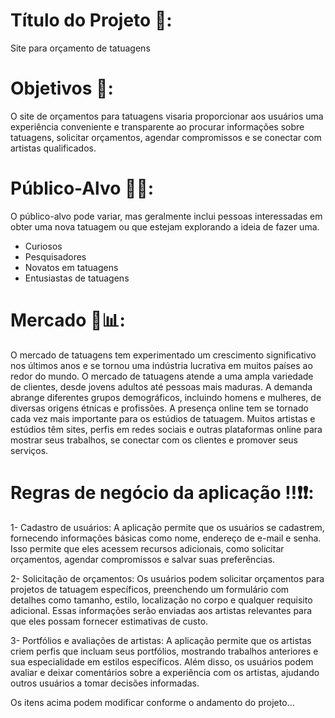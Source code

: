 # Título do Projeto 💯:

Site para orçamento de tatuagens

# Objetivos 🎯:

O site de orçamentos para tatuagens visaria proporcionar aos usuários uma experiência conveniente e transparente ao procurar informações sobre tatuagens, solicitar orçamentos, agendar compromissos e se conectar com artistas qualificados.

# Público-Alvo 🙆‍♂️:

O público-alvo pode variar, mas geralmente inclui pessoas interessadas em obter uma nova tatuagem ou que estejam explorando a ideia de fazer uma.
- Curiosos
- Pesquisadores
- Novatos em tatuagens
- Entusiastas de tatuagens

# Mercado 💸📊:

O mercado de tatuagens tem experimentado um crescimento significativo nos últimos anos e se tornou uma indústria lucrativa em muitos países ao redor do mundo. O mercado de tatuagens atende a uma ampla variedade de clientes, desde jovens adultos até pessoas mais maduras. A demanda abrange diferentes grupos demográficos, incluindo homens e mulheres, de diversas origens étnicas e profissões. A presença online tem se tornado cada vez mais importante para os estúdios de tatuagem. Muitos artistas e estúdios têm sites, perfis em redes sociais e outras plataformas online para mostrar seus trabalhos, se conectar com os clientes e promover seus serviços.

# Regras de negócio da aplicação ‼❗❗:

1- Cadastro de usuários: A aplicação permite que os usuários se cadastrem, fornecendo informações básicas como nome, endereço de e-mail e senha. Isso permite que eles acessem recursos adicionais, como solicitar orçamentos, agendar compromissos e salvar suas preferências.

2- Solicitação de orçamentos: Os usuários podem solicitar orçamentos para projetos de tatuagem específicos, preenchendo um formulário com detalhes como tamanho, estilo, localização no corpo e qualquer requisito adicional. Essas informações serão enviadas aos artistas relevantes para que eles possam fornecer estimativas de custo.

3- Portfólios e avaliações de artistas: A aplicação permite que os artistas criem perfis que incluam seus portfólios, mostrando trabalhos anteriores e sua especialidade em estilos específicos. Além disso, os usuários podem avaliar e deixar comentários sobre a experiência com os artistas, ajudando outros usuários a tomar decisões informadas.

Os itens acima podem modificar conforme o andamento do projeto...
